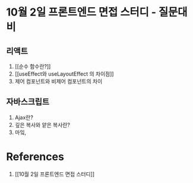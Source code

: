 # 10월 2일 프론트엔드 면접 스터디 - 질문대비
## 리액트
1. [[순수 함수란?]]
2. [[useEffect와 useLayoutEffect 의 차이점]]
3. 제어 컴포넌트와 비제어 컴포넌트의 차이

## 자바스크립트
1. Ajax란?
2. 깊은 복사와 얕은 복사란?
3. 마잌,
# References
1. [[10월 2일 프론트엔드 면접 스터디]]